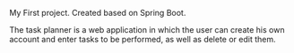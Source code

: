My First project.
Created based on Spring Boot.

The task planner is a web application in which the user can create his own account and enter tasks to be performed, as well as delete or edit them.
